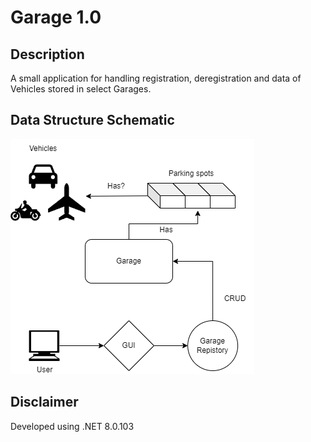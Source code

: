 # Garage 1.0

## Description
A small application for handling registration, deregistration and data of Vehicles
stored in select Garages.

## Data Structure Schematic
![Garage 1.0 Data Structure Schematic](data-structure.png)

## Disclaimer
Developed using .NET 8.0.103
